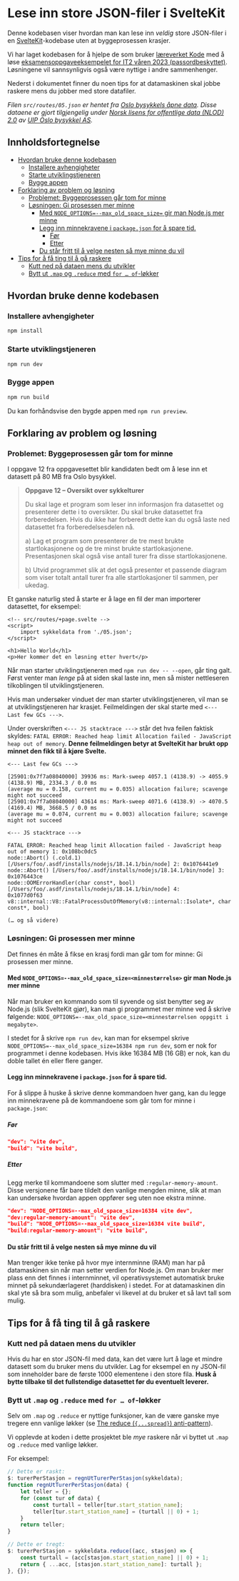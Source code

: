 # Lese inn store JSON-filer i SvelteKit

Denne kodebasen viser hvordan man kan lese inn <em>veldig</em> store JSON-filer i en [SvelteKit](https://kit.svelte.dev/)-kodebase uten at byggeprosessen krasjer.

Vi har laget kodebasen for å hjelpe de som bruker [læreverket Kode](https://kode.cappelendamm.no) med å løse [eksamensoppgaveeksempelet for IT2 våren 2023 (passordbeskyttet)](https://kandidat.udir.no/epsmateriell/eksempeloppgave?navn=rea3049-div+informasjonsteknologi+2&fagkode=rea3049-div&malform=nb-no).
Løsningene vil sannsynligvis også være nyttige i andre sammenhenger.

Nederst i dokumentet finner du noen tips for at datamaskinen skal jobbe raskere mens du jobber med store datafiler.

<i>Filen `src/routes/05.json` er hentet fra [Oslo bysykkels åpne data](https://oslobysykkel.no/apne-data). Disse dataene er gjort tilgjengelig under [Norsk lisens for offentlige data (NLOD) 2.0](https://data.norge.no/nlod/no/2.0) av [UIP Oslo bysykkel AS](https://oslobysykkel.no/om).</i>

## Innholdsfortegnelse

<!-- prettier-ignore-start -->

<!-- toc -->

- [Hvordan bruke denne kodebasen](#hvordan-bruke-denne-kodebasen)
  * [Installere avhengigheter](#installere-avhengigheter)
  * [Starte utviklingstjeneren](#starte-utviklingstjeneren)
  * [Bygge appen](#bygge-appen)
- [Forklaring av problem og løsning](#forklaring-av-problem-og-losning)
  * [Problemet: Byggeprosessen går tom for minne](#problemet-byggeprosessen-gar-tom-for-minne)
  * [Løsningen: Gi prosessen mer minne](#losningen-gi-prosessen-mer-minne)
    + [Med `NODE_OPTIONS=--max_old_space_size=` gir man Node.js mer minne](#med-node_options--max_old_space_size-gir-man-nodejs-mer-minne)
    + [Legg inn minnekravene i `package.json` for å spare tid.](#legg-inn-minnekravene-i-packagejson-for-a-spare-tid)
      - [Før](#for)
      - [Etter](#etter)
    + [Du står fritt til å velge nesten så mye minne du vil](#du-star-fritt-til-a-velge-nesten-sa-mye-minne-du-vil)
- [Tips for å få ting til å gå raskere](#tips-for-a-fa-ting-til-a-ga-raskere)
  * [Kutt ned på dataen mens du utvikler](#kutt-ned-pa-dataen-mens-du-utvikler)
  * [Bytt ut `.map` og `.reduce` med `for … of`-løkker](#bytt-ut-map-og-reduce-med-for--of-lokker)

<!-- tocstop -->

<!-- prettier-ignore-stop -->

## Hvordan bruke denne kodebasen

### Installere avhengigheter

```bash
npm install
```

### Starte utviklingstjeneren

```bash
npm run dev
```

### Bygge appen

```bash
npm run build
```

Du kan forhåndsvise den bygde appen med `npm run preview`.

## Forklaring av problem og løsning

### Problemet: Byggeprosessen går tom for minne

I oppgave 12 fra oppgavesettet blir kandidaten bedt om å lese inn et datasett på 80 MB fra Oslo
bysykkel.

> <strong>Oppgave 12 – Oversikt over sykkelturer</strong>
>
> Du skal lage et program som leser inn informasjon fra datasettet og presenterer dette i to
> oversikter. Du skal bruke datasettet fra forberedelsen. Hvis du ikke har forberedt dette kan du
> også laste ned datasettet fra forberedelsesdelen nå.
>
> a) Lag et program som presenterer de tre mest brukte startlokasjonene og de tre minst brukte
> startlokasjonene. Presentasjonen skal også vise antall turer fra disse startlokasjonene.
>
> b) Utvid programmet slik at det også presenter et passende diagram som viser totalt antall turer
> fra alle startlokasjoner til sammen, per ukedag.

Et ganske naturlig sted å starte er å lage en fil der man importerer datasettet, for eksempel:

```sveltehtml
<!-- src/routes/+page.svelte -->
<script>
	import sykkeldata from './05.json';
</script>

<h1>Hello World</h1>
<p>Her kommer det en løsning etter hvert</p>
```

Når man starter utviklingstjeneren med `npm run dev -- --open`, går ting galt. Først venter man <em>lenge</em> på at siden skal laste inn, men så mister nettleseren tilkoblingen til utviklingstjeneren.

Hvis man undersøker vinduet der man starter utviklingstjeneren, vil man se at utviklingstjeneren har krasjet. Feilmeldingen der skal starte med `<--- Last few GCs --->`.

Under overskriften `<--- JS stacktrace --->` står det hva feilen faktisk skyldes: `FATAL ERROR: Reached heap limit Allocation failed - JavaScript heap out of memory`.
<strong>Denne feilmeldingen betyr at SvelteKit har brukt opp minnet den fikk til å kjøre Svelte.</strong>

```
<--- Last few GCs --->

[25901:0x7f7a08040000] 39936 ms: Mark-sweep 4057.1 (4138.9) -> 4055.9 (4138.9) MB, 2334.3 / 0.0 ms
(average mu = 0.158, current mu = 0.035) allocation failure; scavenge might not succeed
[25901:0x7f7a08040000] 43614 ms: Mark-sweep 4071.6 (4138.9) -> 4070.5 (4169.4) MB, 3668.5 / 0.0 ms
(average mu = 0.074, current mu = 0.003) allocation failure; scavenge might not succeed

<--- JS stacktrace --->

FATAL ERROR: Reached heap limit Allocation failed - JavaScript heap out of memory 1: 0x108bc0dc5
node::Abort() (.cold.1) [/Users/foo/.asdf/installs/nodejs/18.14.1/bin/node] 2: 0x1076441e9
node::Abort() [/Users/foo/.asdf/installs/nodejs/18.14.1/bin/node] 3: 0x1076443ce
node::OOMErrorHandler(char const*, bool) [/Users/foo/.asdf/installs/nodejs/18.14.1/bin/node] 4:
0x1077d0f63 v8::internal::V8::FatalProcessOutOfMemory(v8::internal::Isolate*, char const*, bool)

(… og så videre)
```

### Løsningen: Gi prosessen mer minne

Det finnes én måte å fikse en krasj fordi man går tom for minne:
Gi prosessen mer minne.

#### Med `NODE_OPTIONS=--max_old_space_size=<minnestørrelse>` gir man Node.js mer minne

Når man bruker en kommando som til syvende og sist benytter seg av Node.js (slik SvelteKit gjør), kan man gi programmet mer minne ved å skrive følgende: `NODE_OPTIONS=--max_old_space_size=<minnestørrelsen oppgitt i megabyte>`.

I stedet for å skrive `npm run dev`, kan man for eksempel skrive `NODE_OPTIONS=--max_old_space_size=16384 npm run dev`, som er nok for programmet i denne kodebasen.
Hvis ikke 16384 MB (16 GB) er nok, kan du doble tallet én eller flere ganger.

#### Legg inn minnekravene i `package.json` for å spare tid.

For å slippe å huske å skrive denne kommandoen hver gang, kan du legge inn minnekravene på de kommandoene som går tom for minne i `package.json`:

##### Før

```json
"dev": "vite dev",
"build": "vite build",
```

##### Etter

Legg merke til kommandoene som slutter med `:regular-memory-amount`.
Disse versjonene får bare tildelt den vanlige mengden minne, slik at man kan undersøke hvordan appen oppfører seg uten noe ekstra minne.

```json
"dev": "NODE_OPTIONS=--max_old_space_size=16384 vite dev",
"dev:regular-memory-amount": "vite dev",
"build": "NODE_OPTIONS=--max_old_space_size=16384 vite build",
"build:regular-memory-amount": "vite build",
```

#### Du står fritt til å velge nesten så mye minne du vil

Man trenger ikke tenke på hvor mye internminne (RAM) man har på datamaskinen sin når man setter verdien for Node.js.
Om man bruker mer plass enn det finnes i internminnet, vil operativsystemet automatisk bruke minnet på sekundærlageret (harddisken) i stedet.
For at datamaskinen din skal yte så bra som mulig, anbefaler vi likevel at du bruker et så lavt tall som mulig.

## Tips for å få ting til å gå raskere

### Kutt ned på dataen mens du utvikler

Hvis du har en stor JSON-fil med data, kan det være lurt å lage et mindre datasett som du bruker mens du utvikler.
Lag for eksempel en ny JSON-fil som inneholder bare de første 1000 elementene i den store fila.
<strong>Husk å bytte tilbake til det fullstendige datasettet før du eventuelt leverer.</strong>

### Bytt ut `.map` og `.reduce` med `for … of`-løkker

Selv om `.map` og `.reduce` er nyttige funksjoner, kan de være ganske mye tregere enn vanlige løkker (se [The reduce (`{...spread}`) anti-pattern](https://www.richsnapp.com/article/2019/06-09-reduce-spread-anti-pattern)).

Vi opplevde at koden i dette prosjektet ble <em>mye</em> raskere når vi byttet ut `.map` og `.reduce` med vanlige løkker.

For eksempel:

```js
// Dette er raskt:
$: turerPerStasjon = regnUtTurerPerStasjon(sykkeldata);
function regnUtTurerPerStasjon(data) {
	let teller = {};
	for (const tur of data) {
		const turtall = teller[tur.start_station_name];
		teller[tur.start_station_name] = (turtall || 0) + 1;
	}
	return teller;
}

// Dette er tregt:
$: turerPerStasjon = sykkeldata.reduce((acc, stasjon) => {
	const turtall = (acc[stasjon.start_station_name] || 0) + 1;
	return { ...acc, [stasjon.start_station_name]: turtall };
}, {});
```
